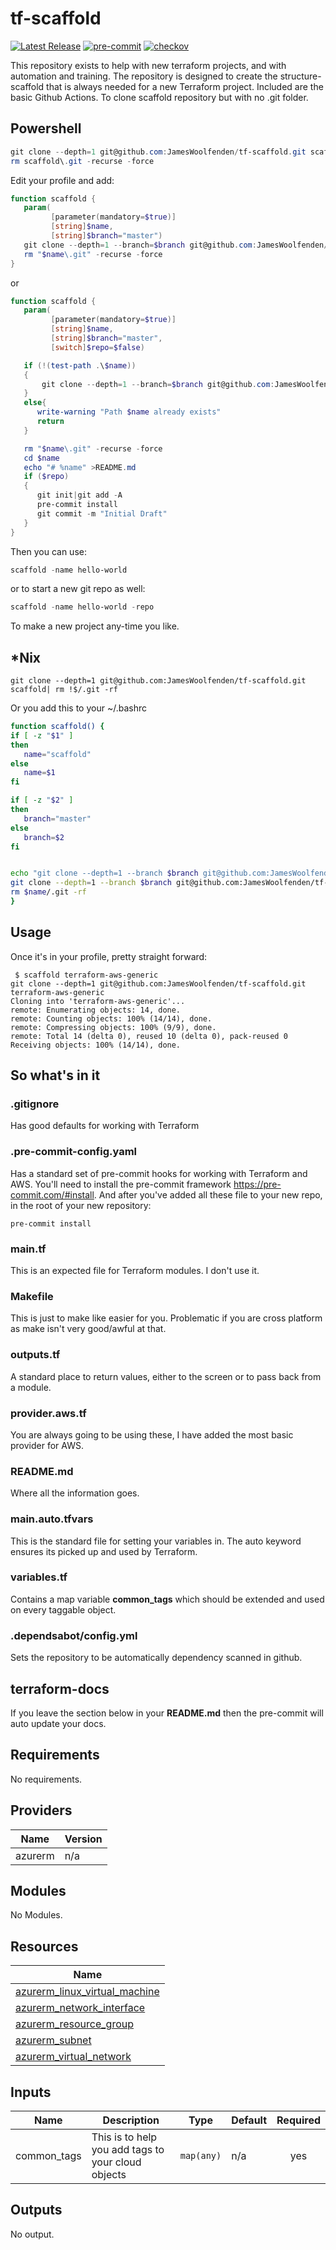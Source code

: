 # tf-scaffold

[![Latest Release](https://img.shields.io/github/release/JamesWoolfenden/tfscaffold.svg)](https://github.com/JamesWoolfenden/tfscaffold/releases/latest)
[![pre-commit](https://img.shields.io/badge/pre--commit-enabled-brightgreen?logo=pre-commit&logoColor=white)](https://github.com/pre-commit/pre-commit)
[![checkov](https://img.shields.io/badge/checkov-verified-brightgreen)](https://www.checkov.io/)

This repository exists to help with new terraform projects, and with automation and training.
The repository is designed to create the structure- scaffold that is always needed for a new Terraform project.
Included are the basic Github Actions.
To clone scaffold repository but with no .git folder.

## Powershell

```powershell
git clone --depth=1 git@github.com:JamesWoolfenden/tf-scaffold.git scaffold
rm scaffold\.git -recurse -force
```

Edit your profile and add:

```powershell
function scaffold {
   param(
         [parameter(mandatory=$true)]
         [string]$name,
         [string]$branch="master")
   git clone --depth=1 --branch=$branch git@github.com:JamesWoolfenden/tf-scaffold.git "$name"
   rm "$name\.git" -recurse -force
}
```

or

```powershell
function scaffold {
   param(
         [parameter(mandatory=$true)]
         [string]$name,
         [string]$branch="master",
         [switch]$repo=$false)

   if (!(test-path .\$name))
   {
       git clone --depth=1 --branch=$branch git@github.com:JamesWoolfenden/tf-scaffold.git "$name"
   }
   else{
      write-warning "Path $name already exists"
      return
   }

   rm "$name\.git" -recurse -force
   cd $name
   echo "# %name" >README.md
   if ($repo)
   {
      git init|git add -A
      pre-commit install
      git commit -m "Initial Draft"
   }
}
```

Then you can use:

```powershell
scaffold -name hello-world
```

or to start a new git repo as well:

```powershell
scaffold -name hello-world -repo
```

To make a new project any-time you like.

## \*Nix

```cli
git clone --depth=1 git@github.com:JamesWoolfenden/tf-scaffold.git scaffold| rm !$/.git -rf
```

Or you add this to your ~/.bashrc

```bash
function scaffold() {
if [ -z "$1" ]
then
   name="scaffold"
else
   name=$1
fi

if [ -z "$2" ]
then
   branch="master"
else
   branch=$2
fi


echo "git clone --depth=1 --branch $branch git@github.com:JamesWoolfenden/tf-scaffold.git $name"
git clone --depth=1 --branch $branch git@github.com:JamesWoolfenden/tf-scaffold.git $name
rm $name/.git -rf
}
```

## Usage

Once it's in your profile, pretty straight forward:

```cli
 $ scaffold terraform-aws-generic
git clone --depth=1 git@github.com:JamesWoolfenden/tf-scaffold.git terraform-aws-generic
Cloning into 'terraform-aws-generic'...
remote: Enumerating objects: 14, done.
remote: Counting objects: 100% (14/14), done.
remote: Compressing objects: 100% (9/9), done.
remote: Total 14 (delta 0), reused 10 (delta 0), pack-reused 0
Receiving objects: 100% (14/14), done.
```

## So what's in it

### .gitignore

Has good defaults for working with Terraform

### .pre-commit-config.yaml

Has a standard set of pre-commit hooks for working with Terraform and AWS. You'll need to install the pre-commit framework <https://pre-commit.com/#install>.
And after you've added all these file to your new repo, in the root of your new repository:

```cli
pre-commit install
```

### main.tf

This is an expected file for Terraform modules. I don't use it.

### Makefile

This is just to make like easier for you. Problematic if you are cross platform as make isn't very good/awful at that.

### outputs.tf

A standard place to return values, either to the screen or to pass back from a module.

### provider.aws.tf

You are always going to be using these, I have added the most basic provider for AWS.

### README.md

Where all the information goes.

### main.auto.tfvars

This is the standard file for setting your variables in. The auto keyword ensures its picked up and used by Terraform.

### variables.tf

Contains a map variable **common_tags** which should be extended and used on
every taggable object.

### .dependsabot/config.yml

Sets the repository to be automatically dependency scanned in github.

## terraform-docs

If you leave the section below in your **README.md** then the pre-commit will auto update your docs.

<!-- BEGINNING OF PRE-COMMIT-TERRAFORM DOCS HOOK -->
## Requirements

No requirements.

## Providers

| Name | Version |
|------|---------|
| azurerm | n/a |

## Modules

No Modules.

## Resources

| Name |
|------|
| [azurerm_linux_virtual_machine](https://registry.terraform.io/providers/hashicorp/azurerm/latest/docs/resources/linux_virtual_machine) |
| [azurerm_network_interface](https://registry.terraform.io/providers/hashicorp/azurerm/latest/docs/resources/network_interface) |
| [azurerm_resource_group](https://registry.terraform.io/providers/hashicorp/azurerm/latest/docs/resources/resource_group) |
| [azurerm_subnet](https://registry.terraform.io/providers/hashicorp/azurerm/latest/docs/resources/subnet) |
| [azurerm_virtual_network](https://registry.terraform.io/providers/hashicorp/azurerm/latest/docs/resources/virtual_network) |

## Inputs

| Name | Description | Type | Default | Required |
|------|-------------|------|---------|:--------:|
| common\_tags | This is to help you add tags to your cloud objects | `map(any)` | n/a | yes |

## Outputs

No output.
<!-- END OF PRE-COMMIT-TERRAFORM DOCS HOOK -->
